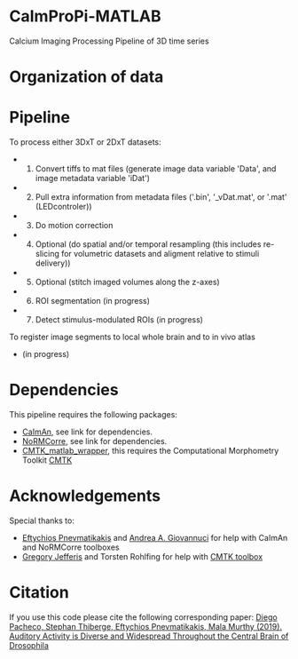 # CaImProPi-MATLAB
Calcium Imaging Processing Pipeline of 3D time series

# Organization of data

# Pipeline
To process either 3DxT or 2DxT datasets:
- 1) Convert tiffs to mat files (generate image data variable 'Data', and image metadata variable 'iDat')
- 2) Pull extra information from metadata files ('.bin', '_vDat.mat', or '.mat' (LEDcontroler))
- 3) Do motion correction
- 4) Optional (do spatial and/or temporal resampling (this includes re-slicing for volumetric datasets and aligment relative to stimuli delivery))
- 5) Optional (stitch imaged volumes along the z-axes)
- 6) ROI segmentation (in progress)
- 7) Detect stimulus-modulated ROIs (in progress)

To register image segments to local whole brain and to in vivo atlas
- (in progress)

# Dependencies

This pipeline requires the following packages:
- [CaImAn](https://github.com/flatironinstitute/CaImAn-MATLAB), see link for dependencies.
- [NoRMCorre](https://github.com/flatironinstitute/NoRMCorre), see link for dependencies.
- [CMTK_matlab_wrapper](https://github.com/dpacheco0921/CMTK_matlab_wrapper), this requires the Computational Morphometry Toolkit [CMTK](https://www.nitrc.org/projects/cmtk)

# Acknowledgements

Special thanks to:
- [Eftychios Pnevmatikakis](https://github.com/epnev) and [Andrea A. Giovannuci](https://github.com/agiovann) for help with CaImAn and NoRMCorre toolboxes
- [Gregory Jefferis](https://github.com/jefferis) and Torsten Rohlfing for help with [CMTK toolbox](https://www.nitrc.org/projects/cmtk)

# Citation

If you use this code please cite the following corresponding paper:
[Diego Pacheco, Stephan Thiberge, Eftychios Pnevmatikakis, Mala Murthy (2019). Auditory Activity is Diverse and Widespread Throughout the Central Brain of Drosophila](https://doi.org/10.1101/709519)
